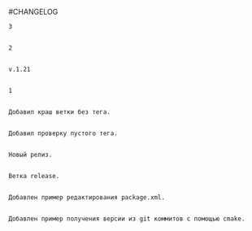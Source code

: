 #CHANGELOG

    3


    2


    v.1.21


    1


    Добавил краш ветки без тега.


    Добавил проверку пустого тега.


    Новый релиз.


    Ветка release.


    Добавлен пример редактирования package.xml.


    Добавлен пример получения версии из git коммитов с помощью cmake.